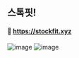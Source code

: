 ## 스톡핏!
#### 🚀 https://stockfit.xyz

![image](https://github.com/user-attachments/assets/442f4f6b-afca-4553-bfc9-ae0428314692)
![image](https://github.com/user-attachments/assets/367a43ee-0c9c-4fa5-bc85-c9ad13988155)
